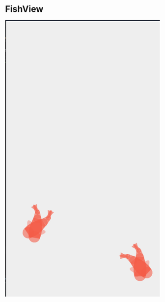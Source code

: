 # FishView
![image](https://github.com/NecromancerLin/FishView/blob/master/TIM%E5%9B%BE%E7%89%8720181221101734.png)
